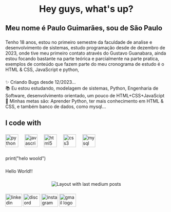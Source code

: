 <h1 align="center">Hey guys, what's up?</h1>

###

<h2 align="left">Meu nome é Paulo Guimarães, sou de São Paulo</h2>

###

<p align="left">Tenho 18 anos, estou no primeiro semestre da faculdade de analise e desenvolvimento de sistemas, estudo programação desde de dezembro de 2023, onde tive meu primeiro contato através do Gustavo Guanabara, ainda estou focando bastante na parte teórica e parcialmente na parte pratica, exemplos de conteúdo que fazem parte do meu cronograma de estudo é o HTML & CSS, JavaScript e python,</p>

###

<p align="left">✨ Criando Bugs desde 12/2023...<br>📚 Eu estou estudando, modelagem de sistemas, Python, Engenharia de Software, desenvolvimento orientado, um pouco de HTML+CSS+JavaScipt<br>🎯 Minhas metas são: Aprender Python, ter mais conhecimento em HTML & CSS, e também banco de dados, como mysql...</p>

###

<h2 align="left">I code with</h2>

###

<div align="left">
  <img src="https://cdn.jsdelivr.net/gh/devicons/devicon/icons/python/python-original.svg" height="40" alt="python logo"  />
  <img width="12" />
  <img src="https://cdn.jsdelivr.net/gh/devicons/devicon/icons/javascript/javascript-original.svg" height="40" alt="javascript logo"  />
  <img width="12" />
  <img src="https://cdn.jsdelivr.net/gh/devicons/devicon/icons/html5/html5-original.svg" height="40" alt="html5 logo"  />
  <img width="12" />
  <img src="https://cdn.jsdelivr.net/gh/devicons/devicon/icons/css3/css3-original.svg" height="40" alt="css3 logo"  />
  <img width="12" />
  <img src="https://cdn.jsdelivr.net/gh/devicons/devicon/icons/mysql/mysql-original.svg" height="40" alt="mysql logo"  />
</div>

###

<p align="left">print("helo woold")</p>

###

<p align="left">Hello World!!</p>

###

<div align="center">
  <img src="https://github-read-medium-git-main.pahlevikun.vercel.app/latest?limit=4" alt="Layout with last medium posts"  />
</div>

###

<div align="left">
  <img src="https://raw.githubusercontent.com/maurodesouza/profile-readme-generator/master/src/assets/icons/social/linkedin/default.svg" width="52" height="40" alt="linkedin logo"  />
  <img src="https://raw.githubusercontent.com/maurodesouza/profile-readme-generator/master/src/assets/icons/social/discord/default.svg" width="52" height="40" alt="discord logo"  />
  <img src="https://raw.githubusercontent.com/maurodesouza/profile-readme-generator/master/src/assets/icons/social/instagram/default.svg" width="52" height="40" alt="instagram logo"  />
  <img src="https://raw.githubusercontent.com/maurodesouza/profile-readme-generator/master/src/assets/icons/social/gmail/default.svg" width="52" height="40" alt="gmail logo"  />
</div>

###

<div align="left">
</div>

###
